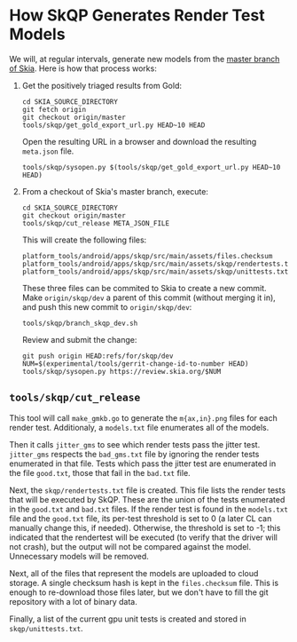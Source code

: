 How SkQP Generates Render Test Models
=====================================

We will, at regular intervals, generate new models from the [master branch of
Skia][1].  Here is how that process works:

1.  Get the positively triaged results from Gold:

        cd SKIA_SOURCE_DIRECTORY
        git fetch origin
        git checkout origin/master
        tools/skqp/get_gold_export_url.py HEAD~10 HEAD

    Open the resulting URL in a browser and download the resulting `meta.json` file.

        tools/skqp/sysopen.py $(tools/skqp/get_gold_export_url.py HEAD~10 HEAD)

2.  From a checkout of Skia's master branch, execute:

        cd SKIA_SOURCE_DIRECTORY
        git checkout origin/master
        tools/skqp/cut_release META_JSON_FILE

    This will create the following files:

        platform_tools/android/apps/skqp/src/main/assets/files.checksum
        platform_tools/android/apps/skqp/src/main/assets/skqp/rendertests.txt
        platform_tools/android/apps/skqp/src/main/assets/skqp/unittests.txt

    These three files can be commited to Skia to create a new commit.  Make
    `origin/skqp/dev` a parent of this commit (without merging it in), and
    push this new commit to `origin/skqp/dev`:

        tools/skqp/branch_skqp_dev.sh

    Review and submit the change:

        git push origin HEAD:refs/for/skqp/dev
        NUM=$(experimental/tools/gerrit-change-id-to-number HEAD)
        tools/skqp/sysopen.py https://review.skia.org/$NUM

`tools/skqp/cut_release`
------------------------

This tool will call `make_gmkb.go` to generate the `m{ax,in}.png` files for
each render test.  Additionaly, a `models.txt` file enumerates all of the
models.

Then it calls `jitter_gms` to see which render tests pass the jitter test.
`jitter_gms` respects the `bad_gms.txt` file by ignoring the render tests
enumerated in that file.  Tests which pass the jitter test are enumerated in
the file `good.txt`, those that fail in the `bad.txt` file.

Next, the `skqp/rendertests.txt` file is created.  This file lists the render
tests that will be executed by SkQP.  These are the union of the tests
enumerated in the `good.txt` and `bad.txt` files.  If the render test is found
in the `models.txt` file and the `good.txt` file, its per-test threshold is set
to 0 (a later CL can manually change this, if needed).  Otherwise, the
threshold is set to -1; this indicated that the rendertest will be executed (to
verify that the driver will not crash), but the output will not be compared
against the model.  Unnecessary models will be removed.

Next, all of the files that represent the models are uploaded to cloud storage.
A single checksum hash is kept in the  `files.checksum` file.  This is enough
to re-download those files later, but we don't have to fill the git repository
with a lot of binary data.

Finally, a list of the current gpu unit tests is created and stored in
`skqp/unittests.txt`.

[1]: https://skia.googlesource.com/skia/+log/master "Skia Master Branch"
[2]: https://gold.skia.org/search                   "Skia Gold Search"
